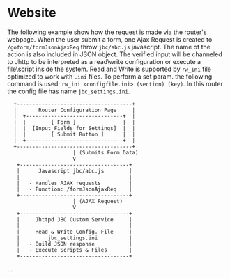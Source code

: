# Website

The following example show how the request is made via the router's webpage. When the user submit a form, one Ajax Request is created to `/goform/formJsonAjaxReq` throw `jbc/abc.js` javascript. 
The name of the action is also included in JSON object. The verified input will be channeled to Jhttp to be interpreted as a read\write configuration or execute a file\script inside the system.
Read and Write is supported by `rw_ini` file optimized to work with `.ini` files. To perform a set param. the following command is used: `rw_ini <configfile.ini> (section) (key)`.
In this router the config file has name `jbc_settings.ini`.

```
  +-------------------------------------+  
  |       Router Configuration Page     |  
  |  +-------------------------------+  |
  |  |        [ Form ]               |  |
  |  |  [Input Fields for Settings]  |  | 
  |  |        [ Submit Button ]      |  |    
  |  +-------------------------------+  |      
  +-------------------------------------+
                     | (Submits Form Data)
                     V
   +-----------------------------------+
   |      Javascript jbc/abc.js        |
   |                                   |
   |   - Handles AJAX requests         |
   |   - Function: /formJsonAjaxReq    |
   +-----------------------------------+
                     | (AJAX Request)
                     V
   +-----------------------------------+
   |     Jhttpd JBC Custom Service     |
   |                                   |
   |   - Read & Write Config. File     |
   |         jbc_settings.ini          |
   |   - Build JSON response           |
   |   - Execute Scripts & Files       |
   +-----------------------------------+
```


...
